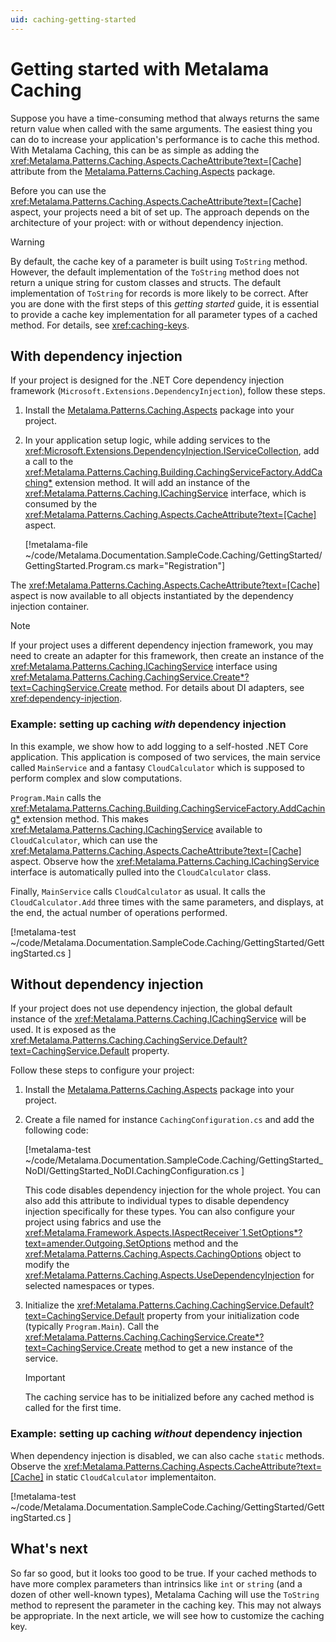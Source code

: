 ```yaml
---
uid: caching-getting-started
---
```


# Getting started with Metalama Caching

Suppose you have a time-consuming method that always returns the same return value when called with the same arguments. The easiest thing you can do to increase your application's performance is to cache this method. With Metalama Caching, this can be as simple as adding the <xref:Metalama.Patterns.Caching.Aspects.CacheAttribute?text=[Cache]> attribute from the [Metalama.Patterns.Caching.Aspects](https://www.nuget.org/packages/Metalama.Patterns.Caching.Aspects/) package.


Before you can use the <xref:Metalama.Patterns.Caching.Aspects.CacheAttribute?text=[Cache]> aspect, your projects need a bit of set up. The approach depends on the architecture of your project: with or without dependency injection.

> [!WARNING]
> By default, the cache key of a parameter is built using `ToString` method. However, the default implementation of the `ToString` method does not return a unique string for custom classes and structs. The default implementation of `ToString` for records is more likely to be correct. After you are done with the first steps of this _getting started_ guide, it is essential to provide a cache key implementation for all parameter types of a cached method. For details, see <xref:caching-keys>.


## With dependency injection

If your project is designed for the .NET Core dependency injection framework (`Microsoft.Extensions.DependencyInjection`), follow these steps.

1. Install the [Metalama.Patterns.Caching.Aspects](https://www.nuget.org/packages/Metalama.Patterns.Caching.Aspects/) package into your project.
2. In your application setup logic, while adding services to the <xref:Microsoft.Extensions.DependencyInjection.IServiceCollection>, add a call to the <xref:Metalama.Patterns.Caching.Building.CachingServiceFactory.AddCaching*> extension method. It will add an instance of the <xref:Metalama.Patterns.Caching.ICachingService> interface, which is consumed by the <xref:Metalama.Patterns.Caching.Aspects.CacheAttribute?text=[Cache]> aspect.

    [!metalama-file ~/code/Metalama.Documentation.SampleCode.Caching/GettingStarted/GettingStarted.Program.cs mark="Registration"]    

The <xref:Metalama.Patterns.Caching.Aspects.CacheAttribute?text=[Cache]> aspect is now available to all objects instantiated by the dependency injection container.

> [!NOTE]
> If your project uses a different dependency injection framework, you may need to create an adapter for this framework, then create an instance of the <xref:Metalama.Patterns.Caching.ICachingService> interface using <xref:Metalama.Patterns.Caching.CachingService.Create*?text=CachingService.Create> method.  For details about DI adapters, see <xref:dependency-injection>.

### Example: setting up caching _with_ dependency injection

In this example, we show how to add logging to a self-hosted .NET Core application. This application is composed of two services, the main service called `MainService` and a fantasy `CloudCalculator` which is supposed to perform complex and slow computations. 

`Program.Main` calls the <xref:Metalama.Patterns.Caching.Building.CachingServiceFactory.AddCaching*> extension method. This makes <xref:Metalama.Patterns.Caching.ICachingService> available to `CloudCalculator`, which can use the  <xref:Metalama.Patterns.Caching.Aspects.CacheAttribute?text=[Cache]> aspect. Observe how the <xref:Metalama.Patterns.Caching.ICachingService> interface is automatically pulled into the `CloudCalculator` class.

Finally, `MainService` calls `CloudCalculator` as usual. It calls the `CloudCalculator.Add` three times with the same parameters, and displays, at the end, the actual number of operations performed.

[!metalama-test ~/code/Metalama.Documentation.SampleCode.Caching/GettingStarted/GettingStarted.cs ]

## Without dependency injection

If your project does not use dependency injection, the global default instance of the <xref:Metalama.Patterns.Caching.ICachingService>  will be used. It is exposed as the <xref:Metalama.Patterns.Caching.CachingService.Default?text=CachingService.Default> property.

Follow these steps to configure your project:

1. Install the [Metalama.Patterns.Caching.Aspects](https://www.nuget.org/packages/Metalama.Patterns.Caching.Aspects/) package into your project.
2. Create a file named for instance `CachingConfiguration.cs` and add the following code:

    [!metalama-test ~/code/Metalama.Documentation.SampleCode.Caching/GettingStarted_NoDI/GettingStarted_NoDI.CachingConfiguration.cs ]

    This code disables dependency injection for the whole project. You can also add this attribute to individual types to disable dependency injection specifically for these types. You can also configure your project using fabrics and use the <xref:Metalama.Framework.Aspects.IAspectReceiver`1.SetOptions*?text=amender.Outgoing.SetOptions> method and the <xref:Metalama.Patterns.Caching.Aspects.CachingOptions> object to modify the <xref:Metalama.Patterns.Caching.Aspects.UseDependencyInjection> for selected namespaces or types.

3. Initialize the <xref:Metalama.Patterns.Caching.CachingService.Default?text=CachingService.Default> property from your initialization code (typically `Program.Main`). Call the <xref:Metalama.Patterns.Caching.CachingService.Create*?text=CachingService.Create> method to get a new instance of the service.
 
    > [!IMPORTANT]
    > The caching service has to be initialized before any cached method is called for the first time.


### Example: setting up caching _without_ dependency injection

When dependency injection is disabled, we can also cache `static` methods. Observe the  <xref:Metalama.Patterns.Caching.Aspects.CacheAttribute?text=[Cache]> in static `CloudCalculator` implementaiton.

[!metalama-test ~/code/Metalama.Documentation.SampleCode.Caching/GettingStarted/GettingStarted.cs ]

## What's next

So far so good, but it looks too good to be true.
If your cached methods to have more complex parameters than intrinsics like `int` or `string` (and a dozen of other well-known types), Metalama Caching will use the `ToString` method to represent the parameter in the caching key. This may not always be appropriate. In the next article, we will see how to customize the caching key.


